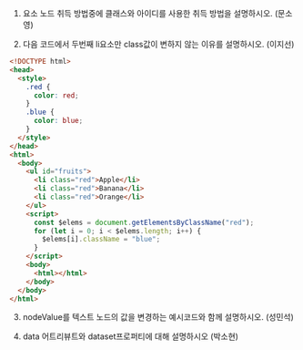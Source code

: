 1. 요소 노드 취득 방법중에 클래스와 아이디를 사용한 취득 방법을 설명하시오. (문소영)

2. 다음 코드에서 두번째 li요소만 class값이 변하지 않는 이유를 설명하시오. (이지선)

```html
<!DOCTYPE html>
<head>
  <style>
    .red {
      color: red;
    }
    .blue {
      color: blue;
    }
  </style>
</head>
<html>
  <body>
    <ul id="fruits">
      <li class="red">Apple</li>
      <li class="red">Banana</li>
      <li class="red">Orange</li>
    </ul>
    <script>
      const $elems = document.getElementsByClassName("red");
      for (let i = 0; i < $elems.length; i++) {
        $elems[i].className = "blue";
      }
    </script>
    <body>
      <html></html>
    </body>
  </body>
</html>
```

3. nodeValue를 텍스트 노드의 값을 변경하는 예시코드와 함께 설명하시오. (성민석)

4. data 어트리뷰트와 dataset프로퍼티에 대해 설명하시오 (박소현)
